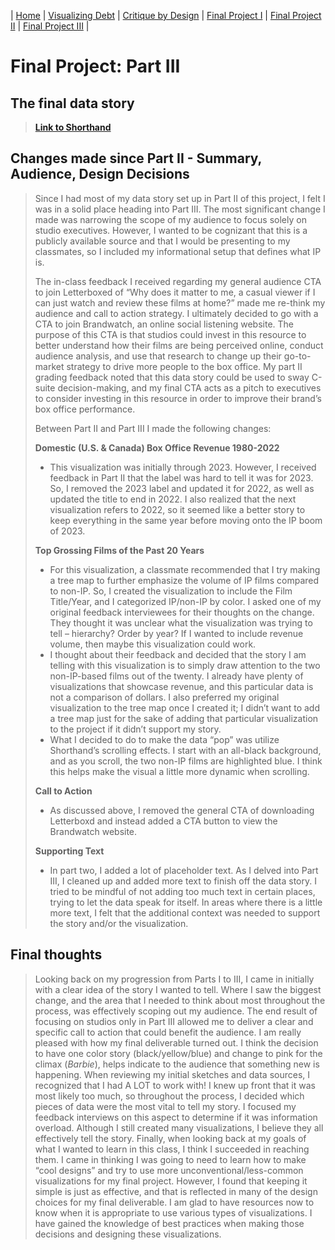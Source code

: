| [Home](https://kcufford.github.io/portfolio/) | [Visualizing Debt](visualizing-government-debt) | [Critique by Design](critique-by-design) | [Final Project I](final-project-part-one) | [Final Project II](final-project-part-two) | [Final Project III](final-project-part-three) |

# Final Project: Part III

## The final data story
> [**Link to Shorthand**](https://carnegiemellon.shorthandstories.com/ip-drives-the-box-office/index.html)   


## Changes made since Part II - Summary, Audience, Design Decisions
>
> Since I had most of my data story set up in Part II of this project, I felt I was in a solid place heading into Part III.  The most significant change I made was narrowing the scope of my audience to focus solely on studio executives. However, I wanted to be cognizant that this is a publicly available source and that I would be presenting to my classmates, so I included my informational setup that defines what IP is.
>
> The in-class feedback I received regarding my general audience CTA to join Letterboxed of “Why does it matter to me, a casual viewer if I can just watch and review these films at home?” made me re-think my audience and call to action strategy. I ultimately decided to go with a CTA to join Brandwatch, an online social listening website. The purpose of this CTA is that studios could invest in this resource to better understand how their films are being perceived online, conduct audience analysis, and use that research to change up their go-to-market strategy to drive more people to the box office. My part II grading feedback noted that this data story could be used to sway C-suite decision-making, and my final CTA acts as a pitch to executives to consider investing in this resource in order to improve their brand’s box office performance.
>
> Between Part II and Part III I made the following changes:
>
> **Domestic (U.S. & Canada) Box Office Revenue 1980-2022**
> - This visualization was initially through 2023. However, I received feedback in Part II that the label was hard to tell it was for 2023. So, I removed the 2023 label and updated it for 2022, as well as updated the title to end in 2022. I also realized that the next visualization refers to 2022, so it seemed like a better story to keep everything in the same year before moving onto the IP boom of 2023.
>   
> **Top Grossing Films of the Past 20 Years**
> - For this visualization, a classmate recommended that I try making a tree map to further emphasize the volume of IP films compared to non-IP. So, I created the visualization to include the Film Title/Year, and I categorized IP/non-IP by color. I asked one of my original feedback interviewees for their thoughts on the change. They thought it was unclear what the visualization was trying to tell – hierarchy? Order by year? If I wanted to include revenue volume, then maybe this visualization could work.
> - I thought about their feedback and decided that the story I am telling with this visualization is to simply draw attention to the two non-IP-based films out of the twenty.  I already have plenty of visualizations that showcase revenue, and this particular data is not a comparison of dollars. I also preferred my original visualization to the tree map once I created it; I didn’t want to add a tree map just for the sake of adding that particular visualization to the project if it didn’t support my story.
> - What I decided to do to make the data “pop” was utilize Shorthand’s scrolling effects. I start with an all-black background, and as you scroll, the two non-IP films are highlighted blue. I think this helps make the visual a little more dynamic when scrolling.
>
> **Call to Action**
> - As discussed above, I removed the general CTA of downloading Letterboxd and instead added a CTA button to view the Brandwatch website.
> 
> **Supporting Text**
> - In part two, I added a lot of placeholder text. As I delved into Part III, I cleaned up and added more text to finish off the data story. I tried to be mindful of not adding too much text in certain places, trying to let the data speak for itself. In areas where there is a little more text, I felt that the additional context was needed to support the story and/or the visualization.

## Final thoughts
> Looking back on my progression from Parts I to III, I came in initially with a clear idea of the story I wanted to tell.  Where I saw the biggest change, and the area that I needed to think about most throughout the process, was effectively scoping out my audience. The end result of focusing on studios only in Part III allowed me to deliver a clear and specific call to action that could benefit the audience.  I am really pleased with how my final deliverable turned out.  I think the decision to have one color story (black/yellow/blue) and change to pink for the climax (*Barbie*), helps indicate to the audience that something new is happening. When reviewing my initial sketches and data sources, I recognized that I had A LOT to work with! I knew up front that it was most likely too much, so throughout the process, I decided which pieces of data were the most vital to tell my story. I focused my feedback interviews on this aspect to determine if it was information overload. Although I still created many visualizations, I believe they all effectively tell the story.  Finally, when looking back at my goals of what I wanted to learn in this class, I think I succeeded in reaching them. I came in thinking I was going to need to learn how to make “cool designs” and try to use more unconventional/less-common visualizations for my final project. However, I found that keeping it simple is just as effective, and that is reflected in many of the design choices for my final deliverable. I am glad to have resources now to know when it is appropriate to use various types of visualizations.  I have gained the knowledge of best practices when making those decisions and designing these visualizations.
